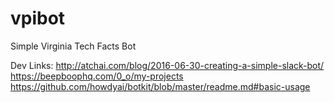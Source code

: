 # vpibot
Simple Virginia Tech Facts Bot


Dev Links:
http://atchai.com/blog/2016-06-30-creating-a-simple-slack-bot/
https://beepboophq.com/0_o/my-projects
https://github.com/howdyai/botkit/blob/master/readme.md#basic-usage

